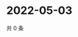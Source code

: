 # 2022-05-03

共 0 条

<!-- BEGIN WEIBO -->
<!-- 最后更新时间 Tue May 03 2022 06:01:14 GMT+0800 (China Standard Time) -->

<!-- END WEIBO -->
